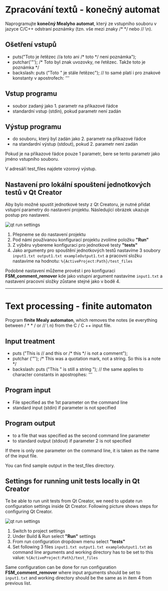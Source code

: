 #  Zpracování textů - konečný automat
Naprogramujte **konečný Mealyho automat**, který ze vstupního souboru v jazyce C/C++ odstraní poznámky (tzn. vše mezi znaky /* */ nebo // \n).

## Ošetření vstupů
- puts("Toto je řetězec //a toto ani /* toto */ neni poznámka");
- putchar('"'); /* Toto byl znak uvozovky, ne řetězec. Takže toto je poznámka */
- backslash: puts ("Toto \" je stále řetězec"); // to samé platí i pro znakové konstanty  v apostrofech: _'\''_

## Vstup programu
- soubor zadaný jako 1. parametr na příkazové řádce
- standardní vstup (stdin), pokud parametr není zadán

## Výstup programu
- do souboru, který byl zadán jako 2. parametr na příkazové řádce
- na standardní výstup (stdout), pokud 2. parametr není zadán

Pokud je na příkazové řádce pouze 1 parametr, bere se tento parametr jako jméno vstupního souboru.

V adresáří test_files najdete vzorový výstup.

## Nastavení pro lokální spouštení jednotkových testů v Qt Creator

Aby bylo možné spustit jednotkové testy z Qt Creatoru, je nutné přidat vstupní parametry do nastavení projektu.
Následující obrázek ukazuje postup pro nastavení.

![qt run settings](doc/run_parameters.jpg)

1. Přepneme se do nastavení projektu
2. Pod námi používanou konfigurací projektu zvolíme položku **"Run"**
3. Z výběru vybereme konfiguraci pro jednotkové testy **"tests"**
4. Jako argumenty pro spouštění jednotkových testů nastavíme 3 soubory `input1.txt output1.txt exampleOutput1.txt`
   a pracovní složku nastavíme na hodnotu: `%{ActiveProject:Path}/test_files`
   
Podobné nastavení můžeme provést i pro konfiguraci **FSM_comment_remover** kde jako vstupní argument nastavíme `input1.txt` a nastavení pracovní 
složky zůstane stejné jako v bodě 4.

---
#  Text processing - finite automaton
Program **finite Mealy automaton**, which removes the notes (ie everything between / * * / or // \ n) from the C / C ++ input file.

## Input treatment
- puts ("This is // and this or /* this */ is not a comment"); 
- putchar ('"'); /* This was a quotation mark, not a string. So this is a note */
- backslash: puts ("This \" is still a string "); // the same applies to character constants in apostrophes: _'\''_

## Program input
- File specified as the 1st parameter on the command line
- standard input (stdin) if parameter is not specified

## Program output
- to a file that was specified as the second command line parameter
- to standard output (stdout) if parameter 2 is not specified

If there is only one parameter on the command line, it is taken as the name of the input file.

You can find sample output in the test_files directory.

## Settings for running unit tests locally in Qt Creator

Te be able to run unit tests from Qt Creator, we need to update run configuration settings inside Qt Creator.
Following picture shows steps for configuring Qt Creator.

![qt run settings](doc/run_parameters.jpg)

1. Switch to project settings
2. Under Build & Run select **"Run"** settings
3. From run configuration dropdown menu select **"tests"**
4. Set following 3 files `input1.txt output1.txt exampleOutput1.txt` as command line arguments and working directory has to be set to this value:
   `%{ActiveProject:Path}/test_files`

Same configuration can be done for run configuration **FSM_comment_remover** where input arguments should be set to `input1.txt` and working 
directory should be the same as in item 4 from previous list.
